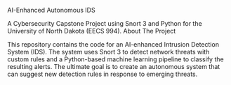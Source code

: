 AI-Enhanced Autonomous IDS

A Cybersecurity Capstone Project using Snort 3 and Python for the University of North Dakota (EECS 994).
About The Project

This repository contains the code for an AI-enhanced Intrusion Detection System (IDS). The system uses Snort 3 to detect network threats with custom rules and a Python-based machine learning pipeline to classify the resulting alerts. The ultimate goal is to create an autonomous system that can suggest new detection rules in response to emerging threats.

